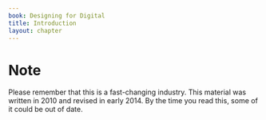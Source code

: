 ```yaml
---
book: Designing for Digital
title: Introduction
layout: chapter
---
```


# Note

Please remember that this is a fast-changing industry. This material was
written in 2010 and revised in early 2014. By the time you read this,
some of it could be out of date.
